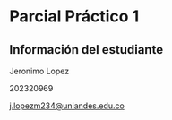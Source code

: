 # Parcial Práctico 1

## Información del estudiante

Jeronimo Lopez


202320969


j.lopezm234@uniandes.edu.co
